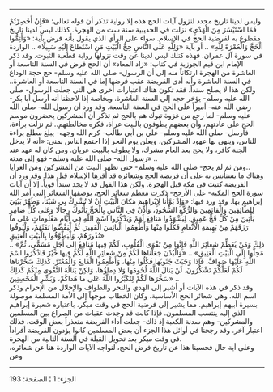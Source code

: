 ------------------------------------------------------------------------

وليس لدينا تاريخ محدد لنزول آيات الحج هذه إلا رواية تذكر أن قوله تعالى:
«فَإِنْ أُحْصِرْتُمْ فَمَا اسْتَيْسَرَ مِنَ الْهَدْيِ» نزلت في الحديبية سنة ست من الهجرة. كذلك
ليس لدينا تاريخ مقطوع به لفرضية الحج في الإسلام. سواء على الرأي الذي
يقول بأنه فرض بآية: «وَأَتِمُّوا الْحَجَّ وَالْعُمْرَةَ لِلَّهِ» .. أو بآية «وَلِلَّهِ عَلَى النَّاسِ
حِجُّ الْبَيْتِ مَنِ اسْتَطاعَ إِلَيْهِ سَبِيلًا» .. الواردة في سورة آل عمران. فهذه كتلك
ليس لدينا عن وقت نزولها رواية قطعية الثبوت. وقد ذكر الإمام ابن قيم
الجوزية في كتاب: «زاد المعاد» أن الحج فرض في السنة التاسعة أو العاشرة من
الهجرة ارتكاناً منه إلى أن الرسول- صلى الله عليه وسلم- حج حجة الوداع في
السنة العاشرة وأنه أدى الفريضة عقب فرضها إما في السنة التاسعة أو
العاشرة.. ولكن هذا لا يصلح سنداً. فقد تكون هناك اعتبارات أخرى هي التي
جعلت الرسول- صلى الله عليه وسلم- يؤخر حجه إلى السنة العاشرة. وبخاصة إذا
لاحظنا أنه أرسل أبا بكر- رضي الله عنه- أميراً على الحج في السنة التاسعة.
وقد ورد أن رسول الله- صلى الله عليه وسلم- لما رجع من غزوة تبوك هم بالحج
ثم تذكر أن المشركين يحضرون موسم الحج على عادتهم، وأن بعضهم يطوفون بالبيت
عراة، فكره مخالطتهم.. ثم نزلت براءة، فأرسل- صلى الله عليه وسلم- علي بن
أبي طالب- كرم الله وجهه- يبلغ مطلع براءة للناس، وينهي بها عهود المشركين،
ويعلن يوم النحر إذا اجتمع الناس بمنى: «أنه لا يدخل الجنة كافر، ولا يحج
بعد العام مشرك، ولا يطوف بالبيت عريان. ومن كان له عهد عند رسول الله- صلى
الله عليه وسلم- فهو إلى مدته» ..  
ومن ثم لم يحج- صلى الله عليه وسلم- حتى تطهر البيت من المشركين ومن
العرايا..  
وهناك ما يستأنس به على أن فريضة الحج وشعائره قد أقرها الإسلام قبل هذا.
وقد ورد أن الفريضة كتبت في مكة قبل الهجرة. ولكن هذا القول قد لا يجد سنداً
قوياً. إلا أن آيات سورة الحج المكية- على الأرجح- ذكرت معظم شعائر الحج،
بوصفها الشعائر التي أمر الله إبراهيم بها. وقد ورد فيها: «وَإِذْ بَوَّأْنا
لِإِبْراهِيمَ مَكانَ الْبَيْتِ أَنْ لا تُشْرِكْ بِي شَيْئاً، وَطَهِّرْ بَيْتِيَ لِلطَّائِفِينَ وَالْقائِمِينَ
وَالرُّكَّعِ السُّجُودِ، وَأَذِّنْ فِي النَّاسِ بِالْحَجِّ يَأْتُوكَ رِجالًا وَعَلى كُلِّ ضامِرٍ يَأْتِينَ مِنْ كُلِّ
فَجٍّ عَمِيقٍ. لِيَشْهَدُوا مَنافِعَ لَهُمْ وَيَذْكُرُوا اسْمَ اللَّهِ فِي أَيَّامٍ مَعْلُوماتٍ عَلى ما رَزَقَهُمْ
مِنْ بَهِيمَةِ الْأَنْعامِ فَكُلُوا مِنْها وَأَطْعِمُوا الْبائِسَ الْفَقِيرَ. ثُمَّ لْيَقْضُوا تَفَثَهُمْ،
وَلْيُوفُوا نُذُورَهُمْ، وَلْيَطَّوَّفُوا بِالْبَيْتِ الْعَتِيقِ»  
.. «ذلِكَ وَمَنْ يُعَظِّمْ شَعائِرَ اللَّهِ فَإِنَّها مِنْ تَقْوَى الْقُلُوبِ، لَكُمْ فِيها مَنافِعُ إِلى أَجَلٍ
مُسَمًّى، ثُمَّ مَحِلُّها إِلَى الْبَيْتِ الْعَتِيقِ» .. «وَالْبُدْنَ جَعَلْناها لَكُمْ مِنْ شَعائِرِ اللَّهِ
لَكُمْ فِيها خَيْرٌ فَاذْكُرُوا اسْمَ اللَّهِ عَلَيْها صَوافَّ. فَإِذا وَجَبَتْ جُنُوبُها فَكُلُوا مِنْها،
وَأَطْعِمُوا الْقانِعَ وَالْمُعْتَرَّ. كَذلِكَ سَخَّرْناها لَكُمْ لَعَلَّكُمْ تَشْكُرُونَ. لَنْ يَنالَ اللَّهَ
لُحُومُها وَلا دِماؤُها، وَلكِنْ يَنالُهُ التَّقْوى مِنْكُمْ كَذلِكَ سَخَّرَها لَكُمْ لِتُكَبِّرُوا اللَّهَ
عَلى ما هَداكُمْ، وَبَشِّرِ الْمُحْسِنِينَ» ..  
وقد ذكر في هذه الآيات أو أشير إلى الهدي والنحر والطواف والإحلال من
الإحرام وذكر اسم الله. وهي شعائر الحج الأساسية. وكان الخطاب موجهاً إلى
الأمة المسلمة موصولة بسيرة أبيهم إبراهيم. مما يشير إلى فرضية الحج في وقت
مبكر، باعتباره شعيرة إبراهيم الذي إليه ينتسب المسلمون. فإذا كانت قد وجدت
عقبات من الصراع بين المسلمين والمشركين- وهم سدنة الكعبة إذ ذاك- جعلت
أداء الفريضة متعذراً بعض الوقت، فذلك اعتبار آخر. وقد رجحنا في أوائل هذا
الجزء أن بعض المسلمين كانوا يؤدون الفريضة أفراداً في وقت مبكر بعد تحويل
القبلة في السنة الثانية من الهجرة.  
وعلى أية حال فحسبنا هذا عن تاريخ فرض الحج، لنواجه الآيات الواردة هنا عن
شعائره، وعن

------------------------------------------------------------------------

الجزء: 1 ¦ الصفحة: 193
